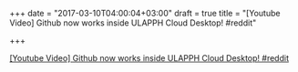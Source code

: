 +++
date = "2017-03-10T04:00:04+03:00"
draft = true
title = "[Youtube Video] Github now works inside ULAPPH Cloud Desktop!  #reddit"

+++

<p><a href="https://t.co/LlFqMeC6Wr">[Youtube Video] Github now works inside ULAPPH Cloud Desktop!  #reddit</a></p>
